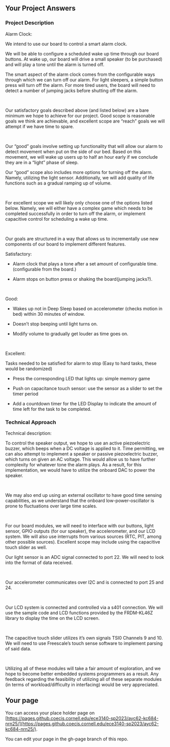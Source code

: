 ## Your Project Answers

### Project Description

Alarm Clock:

We intend to use our board to control a smart alarm clock.

We will be able to configure a scheduled wake up time through our board buttons. At wake up, our board will drive a small speaker (to be purchased) and will play a tone until the alarm is turned off.

The smart aspect of the alarm clock comes from the configurable ways through which we can turn off our alarm. For light sleepers, a simple button press will turn off the alarm. For more tired users, the board will need to detect a number of jumping jacks before shutting off the alarm.

 

Our satisfactory goals described above (and listed below) are a bare minimum we hope to achieve for our project. Good scope is reasonable goals we think are achievable, and excellent scope are “reach” goals we will attempt if we have time to spare.

 

Our “good” goals involve setting up functionality that will allow our alarm to detect movement when put on the side of our bed. Based on this movement, we will wake up users up to half an hour early if we conclude they are in a “light” phase of sleep.

Our “good” scope also includes more options for turning off the alarm. Namely, utilizing the light sensor. Additionally, we will add quality of life functions such as a gradual ramping up of volume.

 

For excellent scope we will likely only choose one of the options listed below. Namely, we will either have a complex game which needs to be completed successfully in order to turn off the alarm, or implement capacitive control for scheduling a wake up time.

 

Our goals are structured in a way that allows us to incrementally use new components of our board to implement different features.

Satisfactory:

* Alarm clock that plays a tone after a set amount of configurable time. (configurable from the board.)

* Alarm stops on button press or shaking the board(jumping jacks?).

 

Good:

* Wakes up not in Deep Sleep based on accelerometer (checks motion in bed) within 30 minutes of window.

* Doesn’t stop beeping until light turns on.

* Modify volume to gradually get louder as time goes on. 

 

Excellent:

Tasks needed to be satisfied for alarm to stop (Easy to hard tasks, these would be randomized)

* Press the corresponding LED that lights up: simple memory game

* Push on capacitance touch sensor: use the sensor as a slider to set the timer period

* Add a countdown timer for the LED Display to indicate the amount of time left for the task to be completed.
### Technical Approach

Technical description:

To control the speaker output, we hope to use an active piezoelectric buzzer, which beeps when a DC voltage is applied to it. Time permitting, we can also attempt to implement a speaker or passive piezoelectric buzzer, which turns on given an AC voltage. This would allow us to have further complexity for whatever tone the alarm plays. As a result, for this implementation, we would have to utilize the onboard DAC to power the speaker. 

 

We may also end up using an external oscillator to have good time sensing capabilities, as we understand that the onboard low-power-oscillator is prone to fluctuations over large time scales.

 

For our board modules, we will need to interface with our buttons, light sensor, GPIO outputs (for our speaker), the accelerometer, and our LCD system. We will also use interrupts from various sources (RTC, PIT, among other possible sources). Excellent scope may include using the capacitive touch slider as well.

Our light sensor is an ADC signal connected to port 22. We will need to look into the format of data received.

 

Our accelerometer communicates over I2C and is connected to port 25 and 24.

 

Our LCD system is connected and controlled via a s401 connection. We will use the sample code and LCD functions provided by the FRDM-KL46Z library to display the time on the LCD screen. 

 

The capacitive touch slider utilizes it’s own signals TSI0 Channels 9 and 10. We will need to use Freescale’s touch sense software to implement parsing of said data.

 

Utilizing all of these modules will take a fair amount of exploration, and we hope to become better embedded systems programmers as a result. Any feedback regarding the feasibility of utilizing all of these separate modules (in terms of workload/difficulty in interfacing) would be very appreciated.
## Your page
You can access your place holder page on [https://pages.github.coecis.cornell.edu/ece3140-sp2023/ayc62-kc684-nrn25/](https://pages.github.coecis.cornell.edu/ece3140-sp2023/ayc62-kc684-nrn25/).

You can edit your page in the gh-page branch of this repo.